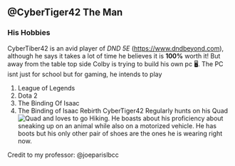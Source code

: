 ## @CyberTiger42 The Man
### His Hobbies

  CyberTiber42 is an avid player of *DND 5E* (https://www.dndbeyond.com), although he says it takes a lot of time he believes it is **100%** worth it! But away from the table top side Colby is trying to build his own pc :desktop_computer:. The PC isnt just for school but for gaming, he intends to play 
1. League of Legends
1. Dota 2
1. The Binding Of Isaac
  1. The Binding of Isaac Rebirth
CyberTiger42 Regularly hunts on his Quad ![Quad](https://www.razor.com/wp-content/uploads/2018/01/dirtquad_bk_product.png) and loves to go Hiking. He boasts about his proficiency about sneaking up on an animal while also on a motorized vehicle. He has boots but his only other pair of shoes are the ones he is wearing right now.

Credit to my professor: @joeparislbcc
